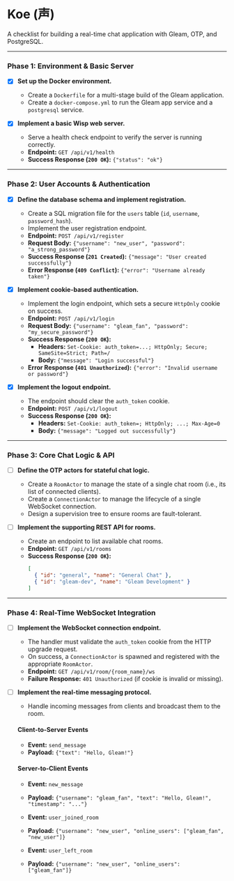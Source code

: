 # Koe (声)

A checklist for building a real-time chat application with Gleam, OTP, and PostgreSQL.

---

### Phase 1: Environment & Basic Server

- [x] **Set up the Docker environment.**
  - Create a `Dockerfile` for a multi-stage build of the Gleam application.
  - Create a `docker-compose.yml` to run the Gleam app service and a `postgresql` service.

- [x] **Implement a basic Wisp web server.**
  - Serve a health check endpoint to verify the server is running correctly.
  - **Endpoint:** `GET /api/v1/health`
  - **Success Response (`200 OK`):** `{"status": "ok"}`

---

### Phase 2: User Accounts & Authentication

- [x] **Define the database schema and implement registration.**
  - Create a SQL migration file for the `users` table (`id`, `username`, `password_hash`).
  - Implement the user registration endpoint.
  - **Endpoint:** `POST /api/v1/register`
  - **Request Body:** `{"username": "new_user", "password": "a_strong_password"}`
  - **Success Response (`201 Created`):** `{"message": "User created successfully"}`
  - **Error Response (`409 Conflict`):** `{"error": "Username already taken"}`

- [x] **Implement cookie-based authentication.**
  - Implement the login endpoint, which sets a secure `HttpOnly` cookie on success.
  - **Endpoint:** `POST /api/v1/login`
  - **Request Body:** `{"username": "gleam_fan", "password": "my_secure_password"}`
  - **Success Response (`200 OK`):**
    - **Headers:** `Set-Cookie: auth_token=...; HttpOnly; Secure; SameSite=Strict; Path=/`
    - **Body:** `{"message": "Login successful"}`
  - **Error Response (`401 Unauthorized`):** `{"error": "Invalid username or password"}`

- [x] **Implement the logout endpoint.**
  - The endpoint should clear the `auth_token` cookie.
  - **Endpoint:** `POST /api/v1/logout`
  - **Success Response (`200 OK`):**
    - **Headers:** `Set-Cookie: auth_token=; HttpOnly; ...; Max-Age=0`
    - **Body:** `{"message": "Logged out successfully"}`

---

<!-- TODO: rewrite TODO phases -->
### Phase 3: Core Chat Logic & API

- [ ] **Define the OTP actors for stateful chat logic.**
  - Create a `RoomActor` to manage the state of a single chat room (i.e., its list of connected clients).
  - Create a `ConnectionActor` to manage the lifecycle of a single WebSocket connection.
  - Design a supervision tree to ensure rooms are fault-tolerant.

- [ ] **Implement the supporting REST API for rooms.**
  - Create an endpoint to list available chat rooms.
  - **Endpoint:** `GET /api/v1/rooms`
  - **Success Response (`200 OK`):**
    ```json
    [
      { "id": "general", "name": "General Chat" },
      { "id": "gleam-dev", "name": "Gleam Development" }
    ]
    ```

---

### Phase 4: Real-Time WebSocket Integration

- [ ] **Implement the WebSocket connection endpoint.**
  - The handler must validate the `auth_token` cookie from the HTTP upgrade request.
  - On success, a `ConnectionActor` is spawned and registered with the appropriate `RoomActor`.
  - **Endpoint:** `GET /api/v1/room/{room_name}/ws`
  - **Failure Response:** `401 Unauthorized` (if cookie is invalid or missing).

- [ ] **Implement the real-time messaging protocol.**
  - Handle incoming messages from clients and broadcast them to the room.

  #### Client-to-Server Events
  - **Event:** `send_message`
  - **Payload:** `{"text": "Hello, Gleam!"}`

  #### Server-to-Client Events
  - **Event:** `new_message`
  - **Payload:** `{"username": "gleam_fan", "text": "Hello, Gleam!", "timestamp": "..."}`

  - **Event:** `user_joined_room`
  - **Payload:** `{"username": "new_user", "online_users": ["gleam_fan", "new_user"]}`

  - **Event:** `user_left_room`
  - **Payload:** `{"username": "new_user", "online_users": ["gleam_fan"]}`

